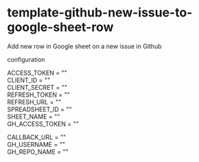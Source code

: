 # template-github-new-issue-to-google-sheet-row
Add new row in Google sheet on a new issue in Github

configuration

ACCESS_TOKEN = ""  
CLIENT_ID = ""  
CLIENT_SECRET = ""  
REFRESH_TOKEN = ""  
REFRESH_URL = ""  
SPREADSHEET_ID = ""  
SHEET_NAME = ""  
GH_ACCESS_TOKEN = ""  

CALLBACK_URL = ""  
GH_USERNAME = ""  
GH_REPO_NAME = ""  
